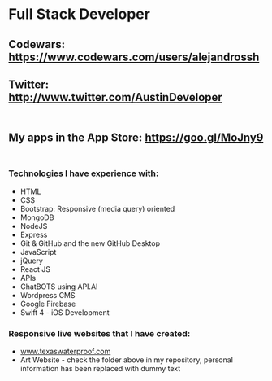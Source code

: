 # Full Stack Developer <br>
## Codewars: https://www.codewars.com/users/alejandrossh <br>
## Twitter: http://www.twitter.com/AustinDeveloper <br><br>
## My apps in the App Store: https://goo.gl/MoJny9 <br><br>

### Technologies I have experience with: <br>
* HTML
* CSS
* Bootstrap: Responsive (media query) oriented
* MongoDB
* NodeJS
* Express
* Git & GitHub and the new GitHub Desktop
* JavaScript
* jQuery
* React JS
* APIs
* ChatBOTS using API.AI
* Wordpress CMS
* Google Firebase
* Swift 4 - iOS Development


### Responsive live websites that I have created:
* www.texaswaterproof.com
* Art Website - check the folder above in my repository, personal information has been replaced with dummy text
